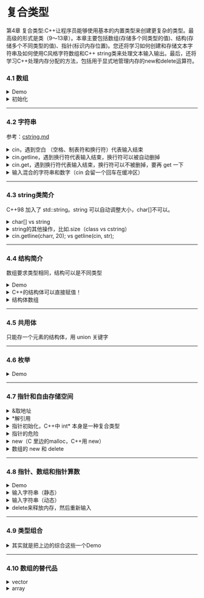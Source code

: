 # 复合类型

第4章 复合类型:C++让程序员能够使用基本的内置类型来创建更复杂的类型。最高级的形式是类（9～13章）。本章主要包括数组(存储多个同类型的值)、结构(存储多个不同类型的值)、指针(标识内存位置)。您还将学习如何创建和存储文本字符串及如何使用C风格字符数组和C++ string类来处理文本输入输出。最后，还将学习C++处理内存分配的方法，包括用于显式地管理内存的new和delete运算符。

### 4.1 数组

<details>

<summary>Demo</summary>

```cpp
// arrayone.cpp -- small arrays of integers
#include <iostream>
int main()
{
    using namespace std;
    int yams[3];    // creates array with three elements
    yams[0] = 7;    // assign value to first element
    yams[1] = 8;
    yams[2] = 6;

    int yamcosts[3] = {20, 30, 5}; // create, initialize array
    // int yamcosts[3]; // not allowed
    // yamcosts = {20, 30, 5}; // not allowed

    // NOTE: If your C++ compiler or translator can't initialize
    // this array, use static int yamcosts[3] instead of
    // int yamcosts[3]

    cout << "Total yams = ";
    cout << yams[0] + yams[1] + yams[2] << endl;
    cout << "The package with " << yams[1] << " yams costs ";
    cout << yamcosts[1] << " cents per yam.\n";
    int total = yams[0] * yamcosts[0] + yams[1] * yamcosts[1];
    total = total + yams[2] * yamcosts[2];
    cout << "The total yam expense is " << total << " cents.\n";

    cout << "\nSize of yams array = " << sizeof yams;
    cout << " bytes.\n";
    cout << "Size of one element = " << sizeof yams[0];
    cout << " bytes.\n";

    // cin.get();
    return 0; 
}

```

```
(base) kimshan@MacBook-Pro output % ./"arrayone"
Total yams = 21
The package with 8 yams costs 30 cents per yam.
The total yam expense is 410 cents.

Size of yams array = 12 bytes.
Size of one element = 4 bytes.
```

</details>

<details>

<summary>初始化</summary>

```cpp
// 赋值
int a[3] = {1,2,3};
// [1,2,3]
int b[3] = {1,2};
// [1,2,0]
int c[3] = {0};
// [0,0,0]

// 可以省略= （C++11）
int d[3] {1,2,3};
// [1,2,3]
int e[3] {0};
// [0,0,0]
```

</details>

***

### 4.2 字符串

参考：[cstring.md](library/cstring.md "mention")

<details>

<summary>cin，遇到空白 （空格、制表符和换行符）代表输入结束</summary>

```cpp
// strings.cpp -- storing strings in an array
#include <iostream>
#include <cstring>  // for the strlen() function
int main()
{
    using namespace std;
    const int Size = 15;
    char name1[Size];               // empty array
    char name2[Size] = "C++owboy";  // initialized array
    // NOTE: some implementations may require the static keyword
    // to initialize the array name2

    cout << "Howdy! I'm " << name2;
    cout << "! What's your name?\n";
    cin >> name1;
    cout << "Well, " << name1 << ", your name has ";
    cout << strlen(name1) << " letters and is stored\n";
    cout << "in an array of " << sizeof(name1) << " bytes.\n";
    cout << "Your initial is " << name1[0] << ".\n";
    name2[3] = '\0';                // set to null character
    cout << "Here are the first 3 characters of my name: ";
    cout << name2 << endl;
    // cin.get();
    // cin.get();
    return 0;
}

```

```
Howdy! I'm C++owboy! What's your name?
Charles
Well, Charles, your name has 7 letters and is stored
in an array of 15 bytes.
Your initial is C.
Here are the first 3 characters of my name: C++
```

</details>

<details>

<summary>cin.getline，遇到换行符代表输入结束，换行符可以被自动删掉</summary>

{% code title="错误的输入案例" %}
```cpp
// instr1.cpp -- reading more than one string
#include <iostream>
int main()
{
    using namespace std;
    const int ArSize = 20;
    char name[ArSize];
    char dessert[ArSize];

    cout << "Enter your name:\n";
    cin >> name;
    cout << "Enter your favorite dessert:\n";
    cin >> dessert;
    cout << "I have some delicious " << dessert;
    cout << " for you, " << name << ".\n";
    // cin.get();
	// cin.get();
    return 0; 
}
```
{% endcode %}

```
(base) kimshan@MacBook-Pro output % ./"instr1"
Enter your name:
Jassica Windy
Enter your favorite dessert:
I have some delicious Windy for you, Jassica.
```

{% code title="正确的" %}
```cpp
// instr2.cpp -- reading more than one word with getline
#include <iostream>
int main()
{
    using namespace std;
    const int ArSize = 20;
    char name[ArSize];
    char dessert[ArSize];

    cout << "Enter your name:\n";
    cin.getline(name, ArSize);  // reads through newline
    cout << "Enter your favorite dessert:\n";
    cin.getline(dessert, ArSize);
    cout << "I have some delicious " << dessert;
    cout << " for you, " << name << ".\n";
    // cin.get();
    return 0; 
}

```
{% endcode %}

```
(base) kimshan@MacBook-Pro output % ./"instr2"
Enter your name:
Jassica Windy
Enter your favorite dessert:
Cookie
I have some delicious Cookie for you, Jassica Windy.
```

</details>

<details>

<summary>cin.get，遇到换行符代表输入结束，换行符可以不被删掉，要再 get 一下</summary>

```cpp
// instr3.cpp -- reading more than one word with get() & get()
#include <iostream>
int main()
{
    using namespace std;
    const int ArSize = 20;
    char name[ArSize];
    char dessert[ArSize];

    cout << "Enter your name:\n";
    cin.get(name, ArSize).get();    // read string, newline
    cout << "Enter your favorite dessert:\n";
    cin.get(dessert, ArSize).get();
    cout << "I have some delicious " << dessert;
    cout << " for you, " << name << ".\n";
    // cin.get();
    return 0; 
}

```

```
(base) kimshan@MacBook-Pro output % ./"instr3"
Enter your name:
Tony's Fu
Enter your favorite dessert:
Soup
I have some delicious Soup for you, Tony's Fu.
```

</details>

<details>

<summary>输入混合的字符串和数字（cin 会留一个回车在缓冲区）</summary>

<pre class="language-cpp"><code class="lang-cpp">// numstr.cpp -- following number input with line input
#include &#x3C;iostream>
int main()
{
    using namespace std;
    cout &#x3C;&#x3C; "What year was your house built?\n";
    int year;
<strong>    (cin >> year).get();
</strong><strong>    // cin.get();
</strong>    cout &#x3C;&#x3C; "What is its street address?\n";
    char address[80];
    cin.getline(address, 80);
    cout &#x3C;&#x3C; "Year built: " &#x3C;&#x3C; year &#x3C;&#x3C; endl;
    cout &#x3C;&#x3C; "Address: " &#x3C;&#x3C; address &#x3C;&#x3C; endl;
    cout &#x3C;&#x3C; "Done!\n";
    // cin.get();
    return 0;
}

</code></pre>

```
(base) kimshan@MacBook-Pro output % ./"numstr"
What year was your house built?
2022
What is its street address?
No1
Year built: 2022
Address: No1
Done!
```

</details>

***

### 4.3 string类简介

C++98 加入了 std::string。string 可以自动调整大小，char\[]不可以。

<details>

<summary>char[] vs string</summary>

```cpp
// Init
char array1[20]; // √
char array2[20] = "Hello"; // √
char array3[] = "Hello"; // √
char array4[20] = {"Hello"}; // √
char array5[] = {"Hello"}; // √

string str1 = "Hello"; √
string str2 = {"Hello"}; √

// Assign
array1 = array2;// x
str1 = str2; // √

// 拼接
str1 += str2; // √
```

```cpp
// strtype2.cpp - assigning, adding, and appending
#include <iostream>
#include <string>               // make string class available
int main()
{
    using namespace std;
    string s1 = "penguin";
    string s2, s3;

    cout << "You can assign one string object to another: s2 = s1\n";
    s2 = s1;
    cout << "s1: " << s1 << ", s2: " << s2 << endl;
    cout << "You can assign a C-style string to a string object.\n";
    cout << "s2 = \"buzzard\"\n";
    s2 = "buzzard";
    cout << "s2: " << s2 << endl;
    cout << "You can concatenate strings: s3 = s1 + s2\n";
    s3 = s1 + s2;
    cout << "s3: " << s3 << endl;
    cout << "You can append strings.\n";
    s1 += s2;
    cout <<"s1 += s2 yields s1 = " << s1 << endl;
    s2 += " for a day";
    cout <<"s2 += \" for a day\" yields s2 = " << s2 << endl;

    //cin.get();
    return 0; 
}
```

```
(base) kimshan@MacBook-Pro output % ./"strtype2"
You can assign one string object to another: s2 = s1
s1: penguin, s2: penguin
You can assign a C-style string to a string object.
s2 = "buzzard"
s2: buzzard
You can concatenate strings: s3 = s1 + s2
s3: penguinbuzzard
You can append strings.
s1 += s2 yields s1 = penguinbuzzard
s2 += " for a day" yields s2 = buzzard for a day
```

</details>

<details>

<summary>string的其他操作，比如.size（class vs cstring）</summary>

```cpp
// strtype3.cpp -- more string class features
#include <iostream>
#include <string>               // make string class available
#include <cstring>              // C-style string library
int main()
{
    using namespace std;
    char charr1[20]; 
    char charr2[20] = "jaguar"; 
    string str1;  
    string str2 = "panther";

    // assignment for string objects and character arrays
    str1 = str2;                // copy str2 to str1
    strcpy(charr1, charr2);     // copy charr2 to charr1
 
    // appending for string objects and character arrays
    str1 += " paste";           // add paste to end of str1
    strcat(charr1, " juice");   // add juice to end of charr1

    // finding the length of a string object and a C-style string
    int len1 = str1.size();     // obtain length of str1
    int len2 = strlen(charr1);  // obtain length of charr1
 
    cout << "The string " << str1 << " contains "
         << len1 << " characters.\n";
    cout << "The string " << charr1 << " contains "
         << len2 << " characters.\n";
    // cin.get();

    return 0; 
}

```

```
(base) kimshan@MacBook-Pro output % ./"strtype3"
The string panther paste contains 13 characters.
The string jaguar juice contains 12 characters.
```

</details>

<details>

<summary>cin.getline(charr, 20); vs getline(cin, str);</summary>

```cpp
// strtype4.cpp -- line input
#include <iostream>
#include <string>               // make string class available
#include <cstring>              // C-style string library
int main()
{
    using namespace std;
    char charr[20]; 
    string str;

    cout << "Length of string in charr before input: " 
         << strlen(charr) << endl;
    cout << "Length of string in str before input: "
         << str.size() << endl;
    cout << "Enter a line of text:\n";
    cin.getline(charr, 20);     // indicate maximum length
    cout << "You entered: " << charr << endl;
    cout << "Enter another line of text:\n";
    getline(cin, str);          // cin now an argument; no length specifier
    cout << "You entered: " << str << endl;
    cout << "Length of string in charr after input: " 
         << strlen(charr) << endl;
    cout << "Length of string in str after input: "
         << str.size() << endl;
    // cin.get();

    return 0; 
}

```

```
(base) kimshan@MacBook-Pro output % ./"strtype4"
Length of string in charr before input: 0 
Length of string in str before input: 0
Enter a line of text:
qwertyuio
You entered: qwertyuio
Enter another line of text:
asdfghjkl
You entered: asdfghjkl
Length of string in charr after input: 9
Length of string in str after input: 9
```

</details>

***

### 4.4 结构简介

数组要求类型相同，结构可以是不同类型

<details>

<summary>Demo</summary>

<pre class="language-cpp"><code class="lang-cpp">// structur.cpp -- a simple structure
#include &#x3C;iostream>
struct inflatable   // structure declaration
{
    char name[20];
    float volume;
    double price;
};

int main()
{
    using namespace std;
    inflatable guest =
    {
        "Glorious Gloria",  // name value
        1.88,               // volume value
        29.99               // price value
    };  // guest is a structure variable of type inflatable
// It's initialized to the indicated values
<strong>    inflatable pal = // C++里边可以不写成 struct inflatable pal
</strong>    {
        "Audacious Arthur",
        3.12,
        32.99
    };  // pal is a second variable of type inflatable
// NOTE: some implementations require using
// static inflatable guest =

    cout &#x3C;&#x3C; "Expand your guest list with " &#x3C;&#x3C; guest.name;
    cout &#x3C;&#x3C; " and " &#x3C;&#x3C; pal.name &#x3C;&#x3C; "!\n";
// pal.name is the name member of the pal variable
    cout &#x3C;&#x3C; "You can have both for $";
    cout &#x3C;&#x3C; guest.price + pal.price &#x3C;&#x3C; "!\n";
    // cin.get();
    return 0; 
}

</code></pre>

```
(base) kimshan@MacBook-Pro output % ./"structur"
Expand your guest list with Glorious Gloria and Audacious Arthur!
You can have both for $62.98!
```

</details>

<details>

<summary>C++的结构体可以直接赋值！</summary>

<pre class="language-cpp"><code class="lang-cpp">// assgn_st.cpp -- assigning structures
#include &#x3C;iostream>
struct inflatable
{
    char name[20];
    float volume;
    double price;
};
int main()
{
    using namespace std;
    inflatable bouquet =
    {
        "sunflowers",
        0.20,
        12.49
    };
    inflatable choice;
    cout &#x3C;&#x3C; "bouquet: " &#x3C;&#x3C; bouquet.name &#x3C;&#x3C; " for $";
    cout &#x3C;&#x3C; bouquet.price &#x3C;&#x3C; endl;

<strong>    choice = bouquet;  // assign one structure to another
</strong>    cout &#x3C;&#x3C; "choice: " &#x3C;&#x3C; choice.name &#x3C;&#x3C; " for $";
    cout &#x3C;&#x3C; choice.price &#x3C;&#x3C; endl;
    // cin.get();
    return 0; 
}

</code></pre>

```
(base) kimshan@MacBook-Pro output % ./"assgn_st"
bouquet: sunflowers for $12.49
choice: sunflowers for $12.49
```

</details>

<details>

<summary>结构体数组</summary>

```cpp
// arrstruc.cpp -- an array of structures
#include <iostream>
struct inflatable
{
    char name[20];
    float volume;
    double price;
};
int main()
{
    using namespace std;
    inflatable guests[2] =          // initializing an array of structs
    {
        {"Bambi", 0.5, 21.99},      // first structure in array
        {"Godzilla", 2000, 565.99}  // next structure in array
    };

    cout << "The guests " << guests[0].name << " and " << guests[1].name
         << "\nhave a combined volume of "
         << guests[0].volume + guests[1].volume << " cubic feet.\n";
    // cin.get();
    return 0; 
}

```

```
(base) kimshan@MacBook-Pro output % ./"arrstruct"
The guests Bambi and Godzilla
have a combined volume of 2000.5 cubic feet.
```

</details>

***

### 4.5 共用体

只能存一个元素的结构体，用 union 关键字

***

### 4.6 枚举

<details>

<summary>Demo</summary>

```cpp
#include <iostream>
#include <climits>
#include <stdio.h>

enum spectrum
{
    red,
    orange,
    yellow,
    green,
    blue,
    violet,
    indigo,
    ultraviolt
};

int main()
{
    using namespace std;

    spectrum band;
    // 赋值给枚举
    band = blue; // √
    // band = 2; // x
    band = spectrum(2); // √

    // 枚举赋值给别人
    int num = band;
    cout << "num = " << num << ", band = " << band << endl; // num = 2, band = 2

    // enum spectrum1
    // {
    //     red,
    //     orange,
    //     yellow,
    //     green,
    //     blue,
    //     violet
    // };
    // 0,1,2,3,4,5
    // enum spectrum2
    // {
    //     red,
    //     orange,
    //     yellow = 10,
    //     green,
    //     blue,
    //     violet
    // };
    // 0,1,10,11,12,13

    spectrum r = red;
    spectrum b = blue;
    int c = r + b;           // √
    int d = spectrum(r + b); // √
    spectrum e = spectrum(r + b); // √

    return 0;
}
```

</details>

***

### 4.7 指针和自由存储空间

<details>

<summary>&#x26;取地址</summary>

<pre class="language-cpp"><code class="lang-cpp">// address.cpp -- using the &#x26; operator to find addresses
#include &#x3C;iostream>
int main()
{
    using namespace std;
    int donuts = 6;
    double cups = 4.5;

    cout &#x3C;&#x3C; "donuts value = " &#x3C;&#x3C; donuts;
<strong>    cout &#x3C;&#x3C; " and donuts address = " &#x3C;&#x3C; &#x26;donuts &#x3C;&#x3C; endl;
</strong>// NOTE: you may need to use unsigned (&#x26;donuts)
// and unsigned (&#x26;cups)
    cout &#x3C;&#x3C; "cups value = " &#x3C;&#x3C; cups;
<strong>    cout &#x3C;&#x3C; " and cups address = " &#x3C;&#x3C; &#x26;cups &#x3C;&#x3C; endl;
</strong>    // cin.get();
    return 0; 
}

</code></pre>

```
(base) kimshan@MacBook-Pro output % ./"address"
donuts value = 6 and donuts address = 0x7ff7b597c7f8
cups value = 4.5 and cups address = 0x7ff7b597c7f0
```

</details>

<details>

<summary>*解引用</summary>

```cpp
// pointer.cpp -- our first pointer variable
#include <iostream>
int main()
{
    using namespace std;
    int updates = 6;        // declare a variable
    int * p_updates;        // declare pointer to an int

    p_updates = &updates;   // assign address of int to pointer

// express values two ways
    cout << "Values: updates = " << updates;
    cout << ", *p_updates = " << *p_updates << endl;

// express address two ways
    cout << "Addresses: &updates = " << &updates;
    cout << ", p_updates = " << p_updates << endl;

// use pointer to change value
    *p_updates = *p_updates + 1;
    cout << "Now updates = " << updates << endl;
    // cin.get();
    return 0; 
}

```

```
(base) kimshan@MacBook-Pro output % ./"pointer"
Values: updates = 6, *p_updates = 6
Addresses: &updates = 0x7ff7b51f67f8, p_updates = 0x7ff7b51f67f8
Now updates = 7
```

</details>

<details>

<summary>指针初始化，C++中 int* 本身是一种复合类型</summary>

<pre class="language-cpp"><code class="lang-cpp">// init_ptr.cpp -- initialize a pointer
#include &#x3C;iostream>
int main()
{
    using namespace std;
    int higgens = 5;
<strong>    int * pt = &#x26;higgens;
</strong>
    cout &#x3C;&#x3C; "Value of higgens = " &#x3C;&#x3C; higgens
         &#x3C;&#x3C; "; Address of higgens = " &#x3C;&#x3C; &#x26;higgens &#x3C;&#x3C; endl;
    cout &#x3C;&#x3C; "Value of *pt = " &#x3C;&#x3C; *pt
         &#x3C;&#x3C; "; Value of pt = " &#x3C;&#x3C; pt &#x3C;&#x3C; endl;
    // cin.get();
    return 0; 
}

</code></pre>

```
(base) kimshan@MacBook-Pro output % ./"init_ptr"
Value of higgens = 5; Address of higgens = 0x7ff7b875b7f8
Value of *pt = 5; Value of pt = 0x7ff7b875b7f8
```

</details>

<details>

<summary>指针的危险</summary>

```cpp
// 不要这样
long *p;
*p = 2333333; // 这样就会把不知道什么地方的值改成了2333333
```

</details>

<details>

<summary>new（C 里边的malloc，C++用 new）</summary>

<pre class="language-cpp"><code class="lang-cpp">// use_new.cpp -- using the new operator
#include &#x3C;iostream>
int main()
{
    using namespace std;
    int nights = 1001;
<strong>    int * pt = new int;         // allocate space for an int
</strong>    *pt = 1001;                 // store a value there

    cout &#x3C;&#x3C; "nights value = ";
    cout &#x3C;&#x3C; nights &#x3C;&#x3C; ": location " &#x3C;&#x3C; &#x26;nights &#x3C;&#x3C; endl;
    cout &#x3C;&#x3C; "int ";
    cout &#x3C;&#x3C; "value = " &#x3C;&#x3C; *pt &#x3C;&#x3C; ": location = " &#x3C;&#x3C; pt &#x3C;&#x3C; endl;

<strong>    double * pd = new double;   // allocate space for a double
</strong>    *pd = 10000001.0;           // store a double there

    cout &#x3C;&#x3C; "double ";
    cout &#x3C;&#x3C; "value = " &#x3C;&#x3C; *pd &#x3C;&#x3C; ": location = " &#x3C;&#x3C; pd &#x3C;&#x3C; endl;
    cout &#x3C;&#x3C; "location of pointer pd: " &#x3C;&#x3C; &#x26;pd &#x3C;&#x3C; endl;
    cout &#x3C;&#x3C; "size of pt = " &#x3C;&#x3C; sizeof(pt);
    cout &#x3C;&#x3C; ": size of *pt = " &#x3C;&#x3C; sizeof(*pt) &#x3C;&#x3C; endl;
    cout &#x3C;&#x3C; "size of pd = " &#x3C;&#x3C; sizeof pd;
    cout &#x3C;&#x3C; ": size of *pd = " &#x3C;&#x3C; sizeof(*pd) &#x3C;&#x3C; endl;
    // cin.get();
    return 0;
}

</code></pre>

```
(base) kimshan@MacBook-Pro output % ./"use_new"
nights value = 1001: location 0x7ff7bf9de7f8
int value = 1001: location = 0x7fcef4f06030
double value = 1e+07: location = 0x7fcef4f06040
location of pointer pd: 0x7ff7bf9de7e8
size of pt = 8: size of *pt = 4
size of pd = 8: size of *pd = 8
```

</details>

<details>

<summary>数组的 new 和 delete</summary>

<pre class="language-cpp"><code class="lang-cpp">// arraynew.cpp -- using the new operator for arrays
#include &#x3C;iostream>
int main()
{
    using namespace std;
<strong>    double * p3 = new double [3]; // space for 3 doubles
</strong>    p3[0] = 0.2;                  // treat p3 like an array name
    p3[1] = 0.5;
    p3[2] = 0.8;
    cout &#x3C;&#x3C; "p3[1] is " &#x3C;&#x3C; p3[1] &#x3C;&#x3C; ".\n";
    p3 = p3 + 1;                  // increment the pointer
    cout &#x3C;&#x3C; "Now p3[0] is " &#x3C;&#x3C; p3[0] &#x3C;&#x3C; " and ";
    cout &#x3C;&#x3C; "p3[1] is " &#x3C;&#x3C; p3[1] &#x3C;&#x3C; ".\n";
    p3 = p3 - 1;                  // point back to beginning
<strong>    delete [] p3;                 // free the memory
</strong>    // cin.get();
    return 0; 
}

</code></pre>

```
(base) kimshan@MacBook-Pro output % ./"arraynew"
p3[1] is 0.5.
Now p3[0] is 0.5 and p3[1] is 0.8.
```

</details>

***

### 4.8 指针、数组和指针算数

<details>

<summary>Demo</summary>

1. `pw = pw + 1;`如果pw 指向 double，+1一下地址+8，如果 pw 指向 short，+1 一下地址+2
2. 数组和指针的区别来了！数组是常量，指针可以+1！

```cpp
// addpntrs.cpp -- pointer addition
#include <iostream>
int main()
{
    using namespace std;
    double wages[3] = {10000.0, 20000.0, 30000.0};
    short stacks[3] = {3, 2, 1};

// Here are two ways to get the address of an array
    double * pw = wages;     // name of an array = address
    short * ps = &stacks[0]; // or use address operator
// with array element
    cout << "pw = " << pw << ", *pw = " << *pw << endl;
    pw = pw + 1;
    cout << "add 1 to the pw pointer:\n";
    cout << "pw = " << pw << ", *pw = " << *pw << "\n\n";

    cout << "ps = " << ps << ", *ps = " << *ps << endl;
    ps = ps + 1;
    cout << "add 1 to the ps pointer:\n";
    cout << "ps = " << ps << ", *ps = " << *ps << "\n\n";

    cout << "access two elements with array notation\n";
    cout << "stacks[0] = " << stacks[0] 
         << ", stacks[1] = " << stacks[1] << endl;
    cout << "access two elements with pointer notation\n";

    cout << "*stacks = " << *stacks
         << ", *(stacks + 1) =  " << *(stacks + 1) << endl;

    cout << sizeof(wages) << " = size of wages array\n";
    cout << sizeof(pw) << " = size of pw pointer\n";
    // cin.get();
    return 0; 
}

```

```
(base) kimshan@MacBook-Pro output % ./"addpntrs"
pw = 0x7ff7b86cd7e0, *pw = 10000
add 1 to the pw pointer:
pw = 0x7ff7b86cd7e8, *pw = 20000

ps = 0x7ff7b86cd7d6, *ps = 3
add 1 to the ps pointer:
ps = 0x7ff7b86cd7d8, *ps = 2

access two elements with array notation
stacks[0] = 3, stacks[1] = 2
access two elements with pointer notation
*stacks = 3, *(stacks + 1) =  2
24 = size of wages array
8 = size of pw pointer
```

</details>

<details>

<summary>输入字符串（静态）</summary>

```cpp
// ptrstr.cpp -- using pointers to strings
#include <iostream>
#include <cstring>              // declare strlen(), strcpy()
int main()
{
    using namespace std;
    char animal[20] = "bear";   // animal holds bear
    const char * bird = "wren"; // bird holds address of string
    char * ps;                  // uninitialized

    cout << animal << " and ";  // display bear
    cout << bird << "\n";       // display wren
    // cout << ps << "\n";      //may display garbage, may cause a crash

    cout << "Enter a kind of animal: ";
    cin >> animal;              // ok if input < 20 chars
    // cin >> ps; Too horrible a blunder to try; ps doesn't
    //            point to allocated space

    ps = animal;                // set ps to point to string
    cout << ps << "!\n";       // ok, same as using animal
    cout << "Before using strcpy():\n";
    cout << animal << " at " << (int *) animal << endl;
    cout << ps << " at " << (int *) ps << endl;

    ps = new char[strlen(animal) + 1];  // get new storage
    strcpy(ps, animal);         // copy string to new storage
    cout << "After using strcpy():\n";
    cout << animal << " at " << (int *) animal << endl;
    cout << ps << " at " << (int *) ps << " " << &ps << endl;
    delete [] ps;
    return 0; 
}

```

```
(base) kimshan@MacBook-Pro output % ./"ptrstr"
bear and wren
Enter a kind of animal: snake
snake!
Before using strcpy():
snake at 0x7ff7b2c327e0
snake at 0x7ff7b2c327e0
After using strcpy():
snake at 0x7ff7b2c327e0
snake at 0x7faa28804080 0x7ff7b2c327c8
```

</details>

<details>

<summary>输入字符串（动态）</summary>

```cpp
// newstrct.cpp -- using new with a structure
#include <iostream>
struct inflatable   // structure definition
{
    char name[20];
    float volume;
    double price;
};
int main()
{
    using namespace std;
    inflatable * ps = new inflatable; // allot memory for structure
    cout << "Enter name of inflatable item: ";
    cin.get(ps->name, 20);            // method 1 for member access
    cout << "Enter volume in cubic feet: ";
    cin >> (*ps).volume;              // method 2 for member access
    cout << "Enter price: $";
    cin >> ps->price;
    cout << "Name: " << (*ps).name << endl;              // method 2
    cout << "Volume: " << ps->volume << " cubic feet\n"; // method 1
    cout << "Price: $" << ps->price << endl;             // method 1
    delete ps;                        // free memory used by structure
    // cin.get();
    // cin.get();
    return 0; 
}

```

```
(base) kimshan@MacBook-Pro output % ./"newstrct"
Enter name of inflatable item: Cookie  
Enter volume in cubic feet: 20
Enter price: $100
Name: Cookie
Volume: 20 cubic feet
Price: $100
```

</details>

<details>

<summary>delete来释放内存，然后重新输入</summary>

```cpp
// delete.cpp -- using the delete operator
#include <iostream>
#include <cstring>      // or string.h
using namespace std;
char * getname(void);   // function prototype
int main()
{
    char * name;        // create pointer but no storage
    name = getname();   // assign address of string to name

    cout << name << " at " << (int *) name << "\n";
    delete [] name;     // memory freed

    name = getname();   // reuse freed memory
    cout << name << " at " << (int *) name << "\n";
    delete [] name;     // memory freed again
    // cin.get();
    // cin.get();
    return 0;
}

char * getname()        // return pointer to new string
{
    char temp[80];      // temporary storage
    cout << "Enter last name: ";
    cin >> temp;
    char * pn = new char[strlen(temp) + 1];
    strcpy(pn, temp);   // copy string into smaller space

    return pn;          // temp lost when function ends
}

```

```
(base) kimshan@MacBook-Pro output % ./"delete"
Enter last name: Charles 
Charles at 0x7fcb09804080
Enter last name: Shan
Shan at 0x7fcb08f06030
```

</details>

***

### 4.9 类型组合

<details>

<summary>其实就是把上边的综合这些一个Demo</summary>

```cpp
// mixtypes.cpp --some type combinations
#include <iostream>

struct antarctica_years_end
{
    int year;
 /* some really interesting data, etc. */
};

int main()
{
    antarctica_years_end s01, s02, s03; 
    s01.year = 1998;
    antarctica_years_end * pa = &s02;
    pa->year = 1999;
    antarctica_years_end trio[3]; // array of 3 structures
    trio[0].year = 2003;
    std::cout << trio->year << std::endl;
    const antarctica_years_end * arp[3] = {&s01, &s02, &s03};
    std::cout << arp[1]->year << std::endl;
    const antarctica_years_end ** ppa = arp; 
    auto ppb = arp; // C++0x automatic type deduction
// or else use const antarctica_years_end ** ppb = arp; 
    std::cout << (*ppa)->year << std::endl;
    std::cout << (*(ppb+1))->year << std::endl;
    // std::cin.get();
    return 0;
}
```

```
(base) kimshan@MacBook-Pro output % ./"mixtypes"
2003
1999
1998
1999
```

</details>

***

### 4.10 数组的替代品

<details>

<summary>vector</summary>

```cpp
#include <iostream>
#include <vector>

int main()
{
    using namespace std;
    // 创建一个空的 vector 来存储整数
    vector<int> numbers;

    // 向 vector 添加一些元素
    numbers.push_back(10);
    numbers.push_back(20);
    numbers.push_back(30);
    numbers.push_back(40);
    numbers.push_back(50);

    // 输出 vector 中的元素
    cout << "Vector contains:" << endl;
    for (int i = 0; i < numbers.size(); ++i)
    {
        cout << "Element at index " << i << ": " << numbers[i] << endl;
    }

    // 使用迭代器来访问 vector 中的元素
    cout << "Accessing elements using iterators:" << endl;
    for (vector<int>::iterator it = numbers.begin(); it != numbers.end(); ++it)
    {
        cout << *it << " ";
    }
    cout << endl;

    // 修改 vector 中的元素
    numbers[2] = 300; // 将索引为 2 的元素修改为 300

    // 再次输出 vector 中的元素，查看修改结果
    cout << "After modification, vector contains:" << endl;
    for (int number : numbers)
    {
        cout << number << " ";
    }
    cout << endl;

    // 删除 vector 中的最后一个元素
    numbers.pop_back();

    // 输出 vector 中的元素数量
    cout << "The vector now contains " << numbers.size() << " elements." << endl;

    return 0;
}

```

```
(base) kimshan@MacBook-Pro output % ./"test1"
Vector contains:
Element at index 0: 10
Element at index 1: 20
Element at index 2: 30
Element at index 3: 40
Element at index 4: 50
Accessing elements using iterators:
10 20 30 40 50 
After modification, vector contains:
10 20 300 40 50 
The vector now contains 4 elements.
```

</details>

<details>

<summary>array</summary>

```cpp
// choices.cpp -- array variations
#include <iostream>
#include <vector>   // STL C++98
#include <array>    // C++0x
int main()
{
    using namespace std;
// C, original C++
    double a1[4] = {1.2, 2.4, 3.6, 4.8};
// C++98 STL
    vector<double> a2(4);   // create vector with 4 elements
// no simple way to initialize in C98
    a2[0] = 1.0/3.0;
    a2[1] = 1.0/5.0;
    a2[2] = 1.0/7.0;
    a2[3] = 1.0/9.0;
// C++0x -- create and initialize array object
    array<double, 4> a3 = {3.14, 2.72, 1.62, 1.41};  
    array<double, 4> a4;
    a4 = a3;     // valid for array objects of same size
// use array notation
    cout << "a1[2]: " << a1[2] << " at " << &a1[2] << endl;
    cout << "a2[2]: " << a2[2] << " at " << &a2[2] << endl;
    cout << "a3[2]: " << a3[2] << " at " << &a3[2] << endl;
    cout << "a4[2]: " << a4[2] << " at " << &a4[2] << endl;
// misdeed
    a1[-2] = 20.2;
    cout << "a1[-2]: " << a1[-2] <<" at " << &a1[-2] << endl;
    cout << "a3[2]: " << a3[2] << " at " << &a3[2] << endl;
    cout << "a4[2]: " << a4[2] << " at " << &a4[2] << endl;
    //  cin.get();
    return 0;
}
```

```
(base) kimshan@MacBook-Pro output % ./"choices"
a1[2]: 3.6 at 0x7ff7b52d77e0
a2[2]: 0.142857 at 0x7f8f71004090
a3[2]: 1.62 at 0x7ff7b52d77a0
a4[2]: 1.62 at 0x7ff7b52d7780
a1[-2]: 20.2 at 0x7ff7b52d77c0
a3[2]: 1.62 at 0x7ff7b52d77a0
a4[2]: 1.62 at 0x7ff7b52d7780
```

</details>
